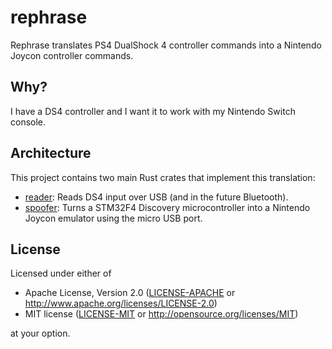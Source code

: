 # rephrase

Rephrase translates PS4 DualShock 4 controller commands into a Nintendo Joycon
controller commands.

## Why?

I have a DS4 controller and I want it to work with my Nintendo Switch console.

## Architecture

This project contains two main Rust crates that implement this translation:

- [reader](src/reader): Reads DS4 input over USB (and in the future Bluetooth).
- [spoofer](src/spoofer): Turns a STM32F4 Discovery microcontroller into a
  Nintendo Joycon emulator using the micro USB port.

## License

Licensed under either of

- Apache License, Version 2.0 ([LICENSE-APACHE](LICENSE-APACHE) or
  http://www.apache.org/licenses/LICENSE-2.0)
- MIT license ([LICENSE-MIT](LICENSE-MIT) or http://opensource.org/licenses/MIT)

at your option.
